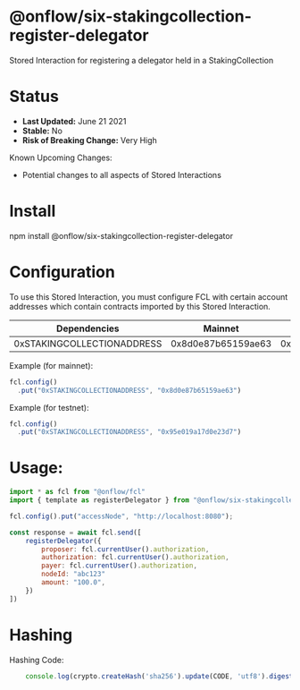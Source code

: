 # @onflow/six-stakingcollection-register-delegator

Stored Interaction for registering a delegator held in a StakingCollection

# Status

- **Last Updated:** June 21 2021
- **Stable:** No
- **Risk of Breaking Change:** Very High

Known Upcoming Changes:

- Potential changes to all aspects of Stored Interactions

# Install

npm install @onflow/six-stakingcollection-register-delegator

# Configuration 

To use this Stored Interaction, you must configure FCL with certain account addresses which contain contracts imported by this Stored Interaction.

| Dependencies                | Mainnet            | Testnet            |
| --------------------------- | ------------------ | ------------------ |
| 0xSTAKINGCOLLECTIONADDRESS  | 0x8d0e87b65159ae63 | 0x95e019a17d0e23d7 |

Example (for mainnet):

```javascript
fcl.config()
  .put("0xSTAKINGCOLLECTIONADDRESS", "0x8d0e87b65159ae63")
```

Example (for testnet):

```javascript
fcl.config()
  .put("0xSTAKINGCOLLECTIONADDRESS", "0x95e019a17d0e23d7")
```

# Usage:

```javascript
import * as fcl from "@onflow/fcl"
import { template as registerDelegator } from "@onflow/six-stakingcollection-register-delegator"

fcl.config().put("accessNode", "http://localhost:8080");

const response = await fcl.send([
    registerDelegator({
        proposer: fcl.currentUser().authorization,
        authorization: fcl.currentUser().authorization,     
        payer: fcl.currentUser().authorization,
        nodeId: "abc123"             
        amount: "100.0",                                    
    })
])

```

# Hashing

Hashing Code:
```javascript
    console.log(crypto.createHash('sha256').update(CODE, 'utf8').digest('hex'))
```